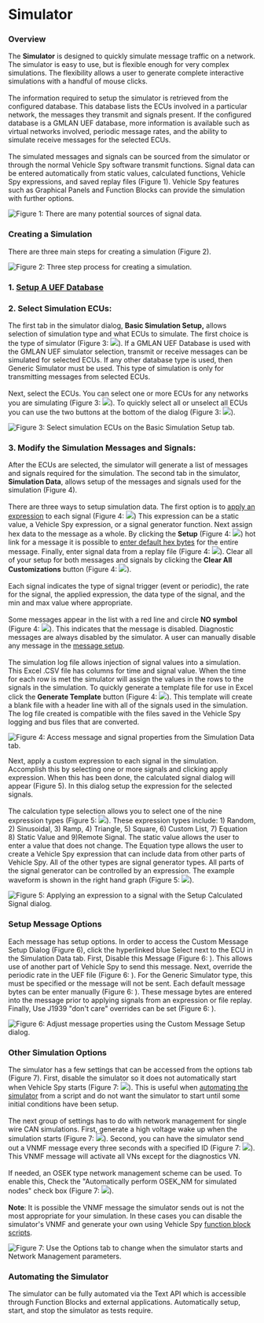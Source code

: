 # Simulator

### Overview

The **Simulator** is designed to quickly simulate message traffic on a network. The simulator is easy to use, but is flexible enough for very complex simulations. The flexibility allows a user to generate complete interactive simulations with a handful of mouse clicks.\
\
The information required to setup the simulator is retrieved from the configured database. This database lists the ECUs involved in a particular network, the messages they transmit and signals present. If the configured database is a GMLAN UEF database, more information is available such as virtual networks involved, periodic message rates, and the ability to simulate receive messages for the selected ECUs.\
\
The simulated messages and signals can be sourced from the simulator or through the normal Vehicle Spy software transmit functions. Signal data can be entered automatically from static values, calculated functions, Vehicle Spy expressions, and saved replay files (Figure 1). Vehicle Spy features such as Graphical Panels and Function Blocks can provide the simulation with further options.

![Figure 1: There are many potential sources of signal data.](../../.gitbook/assets/icsecusim1.gif)

### Creating a Simulation

There are three main steps for creating a simulation (Figure 2).

![Figure 2: Three step process for creating a simulation.](../../.gitbook/assets/icsecusim2.gif)

### 1. [Setup A UEF Database](../main-menu-setup/network-databases.md)

### 2. Select Simulation ECUs:

The first tab in the simulator dialog, **Basic Simulation Setup,** allows selection of simulation type and what ECUs to simulate. The first choice is the type of simulator (Figure 3: ![](https://cdn.intrepidcs.net/support/VehicleSpy/assets/smOne.gif)). If a GMLAN UEF Database is used with the GMLAN UEF simulator selection, transmit or receive messages can be simulated for selected ECUs. If any other database type is used, then Generic Simulator must be used. This type of simulation is only for transmitting messages from selected ECUs.\
\
Next, select the ECUs. You can select one or more ECUs for any networks you are simulating (Figure 3: ![](https://cdn.intrepidcs.net/support/VehicleSpy/assets/smTwo.gif)). To quickly select all or unselect all ECUs you can use the two buttons at the bottom of the dialog (Figure 3: ![](https://cdn.intrepidcs.net/support/VehicleSpy/assets/smThree.gif)).

![Figure 3: Select simulation ECUs on the Basic Simulation Setup tab.](../../.gitbook/assets/icsesusim3.gif)

### 3. Modify the Simulation Messages and Signals:

After the ECUs are selected, the simulator will generate a list of messages and signals required for the simulation. The second tab in the simulator, **Simulation Data**, allows setup of the messages and signals used for the simulation (Figure 4).\
\
There are three ways to setup simulation data. The first option is to [apply an expression](simulator.md#setup-message-options) to each signal (Figure 4: ![](https://cdn.intrepidcs.net/support/VehicleSpy/assets/smOne.gif)) This expression can be a static value, a Vehicle Spy expression, or a signal generator function. Next assign hex data to the message as a whole. By clicking the **Setup** (Figure 4: ![](https://cdn.intrepidcs.net/support/VehicleSpy/assets/smTwo.gif)) hot link for a message it is possible to [enter default hex bytes](simulator.md#setup-message-options) for the entire message. Finally, enter signal data from a replay file (Figure 4: ![](https://cdn.intrepidcs.net/support/VehicleSpy/assets/smFive.gif)). Clear all of your setup for both messages and signals by clicking the **Clear All Customizations** button (Figure 4: ![](https://cdn.intrepidcs.net/support/VehicleSpy/assets/smFour.gif)).\
\
Each signal indicates the type of signal trigger (event or periodic), the rate for the signal, the applied expression, the data type of the signal, and the min and max value where appropriate.\
\
Some messages appear in the list with a red line and circle **NO symbol** (Figure 4: ![](https://cdn.intrepidcs.net/support/VehicleSpy/assets/smThree.gif)). This indicates that the message is disabled. Diagnostic messages are always disabled by the simulator. A user can manually disable any message in the [message setup](simulator.md#setup-message-options).\
\
The simulation log file allows injection of signal values into a simulation. This Excel .CSV file has columns for time and signal value. When the time for each row is met the simulator will assign the values in the rows to the signals in the simulation. To quickly generate a template file for use in Excel click the **Generate Template** button (Figure 4: ![](https://cdn.intrepidcs.net/support/VehicleSpy/assets/smSix.gif)). This template will create a blank file with a header line with all of the signals used in the simulation. The log file created is compatible with the files saved in the Vehicle Spy logging and bus files that are converted.

![Figure 4: Access message and signal properties from the Simulation Data tab.](../../.gitbook/assets/icsecusim4.gif)

Next, apply a custom expression to each signal in the simulation. Accomplish this by selecting one or more signals and clicking apply expression. When this has been done, the calculated signal dialog will appear (Figure 5). In this dialog setup the expression for the selected signals.\
\
The calculation type selection allows you to select one of the nine expression types (Figure 5: ![](https://cdn.intrepidcs.net/support/VehicleSpy/assets/smOne.gif)). These expression types include: 1) Random, 2) Sinusoidal, 3) Ramp, 4) Triangle, 5) Square, 6) Custom List, 7) Equation 8) Static Value and 9)Remote Signal. The static value allows the user to enter a value that does not change. The Equation type allows the user to create a Vehicle Spy expression that can include data from other parts of Vehicle Spy. All of the other types are signal generator types. All parts of the signal generator can be controlled by an expression. The example waveform is shown in the right hand graph (Figure 5: ![](https://cdn.intrepidcs.net/support/VehicleSpy/assets/smTwo.gif)).

![Figure 5: Applying an expression to a signal with the Setup Calculated Signal dialog.](../../.gitbook/assets/iceecusim5.gif)

### Setup Message Options

Each message has setup options. In order to access the Custom Message Setup Dialog (Figure 6), click the hyperlinked blue Select next to the ECU in the Simulation Data tab. First, Disable this Message (Figure 6: ). This allows use of another part of Vehicle Spy to send this message. Next, override the periodic rate in the UEF file (Figure 6: ). For the Generic Simulator type, this must be specified or the message will not be sent. Each default message bytes can be enter manually (Figure 6: ). These message bytes are entered into the message prior to applying signals from an expression or file replay. Finally, Use J1939 "don't care" overrides can be set (Figure 6: ).

![Figure 6: Adjust message properties using the Custom Message Setup dialog.](../../.gitbook/assets/iceecusim7.gif)

### Other Simulation Options

The simulator has a few settings that can be accessed from the options tab (Figure 7). First, disable the simulator so it does not automatically start when Vehicle Spy starts (Figure 7: ![](https://cdn.intrepidcs.net/support/VehicleSpy/assets/smOne.gif)). This is useful when [automating the simulator](simulator.md#autosim) from a script and do not want the simulator to start until some initial conditions have been setup.\
\
The next group of settings has to do with network management for single wire CAN simulations. First, generate a high voltage wake up when the simulation starts (Figure 7: ![](https://cdn.intrepidcs.net/support/VehicleSpy/assets/smTwo.gif)). Second, you can have the simulator send out a VNMF message every three seconds with a specified ID (Figure 7: ![](https://cdn.intrepidcs.net/support/VehicleSpy/assets/smThree.gif)). This VNMF message will activate all VNs except for the diagnostics VN.\
\
If needed, an OSEK type network management scheme can be used. To enable this, Check the "Automatically perform OSEK\_NM for simulated nodes" check box (Figure 7: ![](https://cdn.intrepidcs.net/support/VehicleSpy/assets/smFour.gif)).\
\
**Note**: It is possible the VNMF message the simulator sends out is not the most appropriate for your simulation. In these cases you can disable the simulator's VNMF and generate your own using Vehicle Spy [function block scripts](../main-menu-scripting-and-automation/function-blocks/function-blocks-types/script-type-function-block.md).

![Figure 7: Use the Options tab to change when the simulator starts and Network Management parameters.](../../.gitbook/assets/iceecusim6.gif)

### Automating the Simulator <a href="#autosim" id="autosim"></a>

The simulator can be fully automated via the Text API which is accessible through Function Blocks and external applications. Automatically setup, start, and stop the simulator as tests require.

